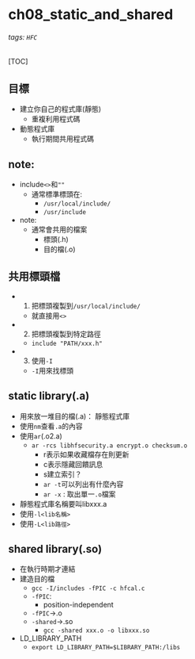 # ch08_static_and_shared
###### tags: `HFC`
[TOC]
## 目標
- 建立你自己的程式庫(靜態)
    - 重複利用程式碼
- 動態程式庫
    - 執行期間共用程式碼
## note:
- include`<>`和`""`
    - 通常標準標頭在:
        - `/usr/local/include/`
        - `/usr/include`
- note:
    - 通常會共用的檔案
        - 標頭(.h)
        - 目的檔(.o)
## 共用標頭檔
- 1. 把標頭複製到`/usr/local/include/`
    - 就直接用`<>`
- 2. 把標頭複製到特定路徑
    - `include "PATH/xxx.h"`
- 3. 使用`-I`
    - `-I`用來找標頭
## static library(.a)
- 用來放一堆目的檔(.a)： 靜態程式庫
- 使用`nm`查看`.a`的內容
- 使用`ar`(.o2.a)
    - `ar -rcs libhfsecurity.a encrypt.o checksum.o`
        - r表示如果收藏檔存在則更新
        - c表示隱藏回饋訊息
        - s建立索引？
        - `ar -t`可以列出有什麼內容
        - `ar -x` : 取出單一`.o`檔案
- 靜態程式庫名稱要叫libxxx.a
- 使用`-l<lib名稱>`
- 使用`-L<lib路徑>`
## shared library(.so)
- 在執行時期才連結
- 建造目的檔
    - `gcc -I/includes -fPIC -c hfcal.c`
    - `-fPIC`:
        - position-independent
    - `-fPIC`->.o
    - `-shared`->.so
        - `gcc -shared xxx.o -o libxxx.so`
- LD_LIBRARY_PATH
    - `export LD_LIBRARY_PATH=$LIBRARY_PATH:/libs`